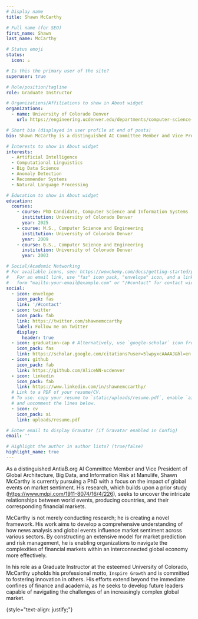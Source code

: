 ```yaml
---
# Display name
title: Shawn McCarthy

# Full name (for SEO)
first_name: Shawn
last_name: McCarthy

# Status emoji
status:
  icon: ☕️

# Is this the primary user of the site?
superuser: true

# Role/position/tagline
role: Graduate Instructor

# Organizations/Affiliations to show in About widget
organizations:
  - name: University of Colorado Denver
    url: https://engineering.ucdenver.edu/departments/computer-science-and-engineering

# Short bio (displayed in user profile at end of posts)
bio: Shawn McCarthy is a distinguished AI Committee Member and Vice President of Global Architecture, Big Data, and Information Risk at Manulife. He is currently pursuing a PhD, focusing on the impact of global events on market sentiment, and is developing an extensive model for market prediction and risk management. Additionally, as a Graduate Instructor at the University of Colorado, he fosters innovation and growth in future leaders. His work consistently echoes his professional motto\: `Inspire Growth.`

# Interests to show in About widget
interests:
  - Artificial Intelligence
  - Computational Linguistics
  - Big Data Science
  - Anomaly Detection
  - Recommender Systems 
  - Natural Language Processing

# Education to show in About widget
education:
  courses:
    - course: PhD Candidate, Computer Science and Information Systems
      institution: University of Colorado Denver
      year: 2025
    - course: M.S., Computer Science and Engineering
      institution: University of Colorado Denver
      year: 2009
    - course: B.S., Computer Science and Engineering
      institution: University of Colorado Denver
      year: 2003

# Social/Academic Networking
# For available icons, see: https://wowchemy.com/docs/getting-started/page-builder/#icons
#   For an email link, use "fas" icon pack, "envelope" icon, and a link in the
#   form "mailto:your-email@example.com" or "/#contact" for contact widget.
social:
  - icon: envelope
    icon_pack: fas
    link: '/#contact'
  - icon: twitter
    icon_pack: fab
    link: https://twitter.com/shawnemccarthy
    label: Follow me on Twitter
    display:
      header: true
  - icon: graduation-cap # Alternatively, use `google-scholar` icon from `ai` icon pack
    icon_pack: fas
    link: https://scholar.google.com/citations?user=5lwpyxcAAAAJ&hl=en
  - icon: github
    icon_pack: fab
    link: https://github.com/AliceNN-ucdenver
  - icon: linkedin
    icon_pack: fab
    link: https://www.linkedin.com/in/shawnemccarthy/
  # Link to a PDF of your resume/CV.
  # To use: copy your resume to `static/uploads/resume.pdf`, enable `ai` icons in `params.yaml`,
  # and uncomment the lines below.
  - icon: cv
    icon_pack: ai
    link: uploads/resume.pdf

# Enter email to display Gravatar (if Gravatar enabled in Config)
email: ''

# Highlight the author in author lists? (true/false)
highlight_name: true
---
```

As a distinguished AntiaB.org AI Committee Member and Vice President of Global Architecture, Big Data, and Information Risk at Manulife, Shawn McCarthy is currently pursuing a PhD with a focus on the impact of global events on market sentiment. His research, which builds upon a prior study (https://www.mdpi.com/1911-8074/16/4/226), seeks to uncover the intricate relationships between world events, producing countries, and their corresponding financial markets.

McCarthy is not merely conducting research; he is creating a novel framework. His work aims to develop a comprehensive understanding of how news analysis and global events influence market sentiment across various sectors. By constructing an extensive model for market prediction and risk management, he is enabling organizations to navigate the complexities of financial markets within an interconnected global economy more effectively.

In his role as a Graduate Instructor at the esteemed University of Colorado, McCarthy upholds his professional motto, `Inspire Growth` and is committed to fostering innovation in others. His efforts extend beyond the immediate confines of finance and academia, as he seeks to develop future leaders capable of navigating the challenges of an increasingly complex global market.

{style="text-align: justify;"}
